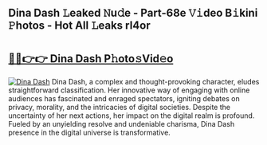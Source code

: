 ## Dina Dash 𝙻eaked 𝙽u𝚍e - Part-68e 𝚅𝚒deo B𝚒kini 𝙿hotos - Hot All 𝙻eaks rI4or

# <h2><a href="http://ld1xt9.urlbe.top/?page=Dina+Dash">🔗🔗👉👉 Dina Dash P𝚑oto𝚜Vid𝚎o</a></h2>

[![Dina Dash](https://i.imgur.com/eBuTRDB.gif)](http://ld1xt9.urlbe.top/?page=Dina+Dash)
Dina Dash, a complex and thought-provoking character, eludes straightforward classification. Her innovative way of engaging with online audiences has fascinated and enraged spectators, igniting debates on privacy, morality, and the intricacies of digital societies. Despite the uncertainty of her next actions, her impact on the digital realm is profound. Fueled by an unyielding resolve and undeniable charisma, Dina Dash presence in the digital universe is transformative.
